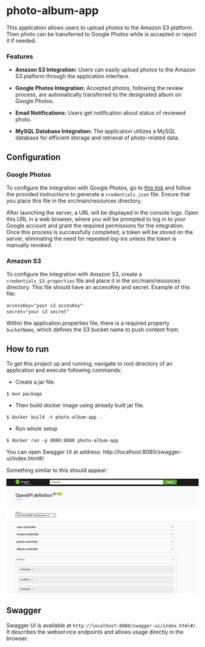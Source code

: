 # photo-album-app


This application allows users to upload photos to the Amazon S3 platform. Then photo can be transferred to Google Photos while is accepted or reject it if needed.

### Features

- **Amazon S3 Integration:** 
  Users can easily upload photos to the Amazon S3 platform through the application interface.

- **Google Photos Integration:**
  Accepted photos, following the review process, are automatically transferred to the designated album on Google Photos.

- **Email Notifications:**
  Users get notification about status of reviewed photo.

- **MySQL Database Integration:**
  The application utilizes a MySQL database for efficient storage and retrieval of photo-related data.

## Configuration
### Google Photos

To configure the integration with Google Photos, go to <a href='https://developers.google.com/photos/library/guides/get-started-java'>this link</a>
and follow the provided instructions to generate a `credentials.json` file. Ensure that you place this file in the src/main/resources directory.

After launching the server, a URL will be displayed in the console logs. Open this URL in a web browser, where you will be prompted to log in to
your Google account and grant the required permissions for the integration. Once this process is successfully completed, a token will be stored
on the server, eliminating the need for repeated log-ins unless the token is manually revoked.

### Amazon S3

To configure the integration with Amazon S3, create a `credentials_S3.properties` file and place it in the src/main/resources directory.
This file should have an accessKey and secret. Example of this file:

```
accessKey="your s3 accesKey"
secret="your s3 secret"
```

Within the application.properties file, there is a required property `bucketName`, which defines the S3 bucket name
to push content from.

## How to run

To get this project up and running, navigate to root directory of an application and execute following commands:

* Create a jar file.
```
$ mvn package
```

* Then build docker image using already built jar file.

```
$ docker build -t photo-album-app .

```

* Run whole setup

```
$ docker run -p 8080:8080 photo-album-app
```
You can open Swagger UI at address:
http://localhost:8080/swagger-ui/index.html#/

Something similar to this should appear:

<div align="left">
 <img src="https://github.com/ZwierzchowskiM/photo-album-app/blob/main/files/images/swagger_ui.png" width="600" height="300" alt="">
</div>

## Swagger

Swagger UI is available at `http://localhost:8080/swagger-ui/index.html#/`. It describes the webservice endpoints and allows usage directly in the browser.

